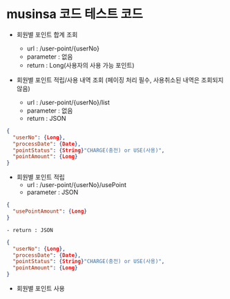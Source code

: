 # musinsa 코드 테스트 코드

+ 회원별 포인트 합계 조회  
    - url : /user-point/{userNo}
    - parameter : 없음
    - return : Long(사용자의 사용 가능 포인트)
    
     
+ 회원별 포인트 적립/사용 내역 조회 (페이징 처리 필수, 사용취소된 내역은 조회되지 않음)
    - url : /user-point/{userNo}/list
    - parameter : 없음
    - return : JSON
```json 
{
  "userNo": {Long},
  "processDate": {Date},
  "pointStatus": {String}"CHARGE(충전) or USE(사용)",
  "pointAmount": {Long}
}
````
    
+ 회원별 포인트 적립
    - url : /user-point/{userNo}/usePoint
    - parameter : JSON 
```json 
{
  "usePointAmount": {Long}
} 
````
    
    - return : JSON  
    
```json 
{
  "userNo": {Long},
  "processDate": {Date},
  "pointStatus": {String}"CHARGE(충전) or USE(사용)",
  "pointAmount": {Long}
}
````
    
    
+ 회원별 포인트 사용

